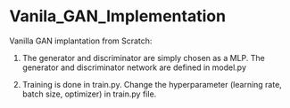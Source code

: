 # Vanila_GAN_Implementation
Vanilla GAN implantation from Scratch:

1) The generator and discriminator are simply chosen as a MLP. The generator and discriminator network are defined in model.py

2) Training is done in train.py. Change the hyperparameter (learning rate, batch size, optimizer) in train.py file. 
